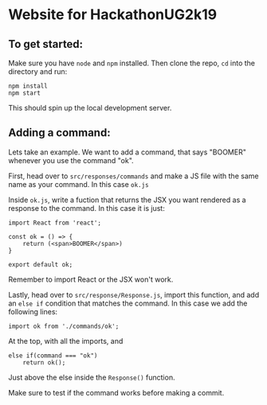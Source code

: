 # Website for HackathonUG2k19

## To get started:
Make sure you have `node` and `npm` installed. Then clone the repo, `cd` into the directory and run:
```
npm install
npm start
```

This should spin up the local development server.


## Adding a command:
Lets take an example. We want to add a command, that says "BOOMER" whenever you use the command "ok".

First, head over to `src/responses/commands` and make a JS file with the same name as your command. In this case `ok.js`

Inside `ok.js`, write a fuction that returns the JSX you want rendered as a response to the command. In this case it is just:

```
import React from 'react';

const ok = () => {
    return (<span>BOOMER</span>)
}

export default ok;
```

Remember to import React or the JSX won't work.

Lastly, head over to `src/response/Response.js`, import this function, and add an `else if` condition that matches the command.
In this case we add the following lines:
```
import ok from './commands/ok';
```
At the top, with all the imports, and
```
else if(command === "ok")
    return ok();
```
Just above the else inside the `Response()` function.

Make sure to test if the command works before making a commit.
